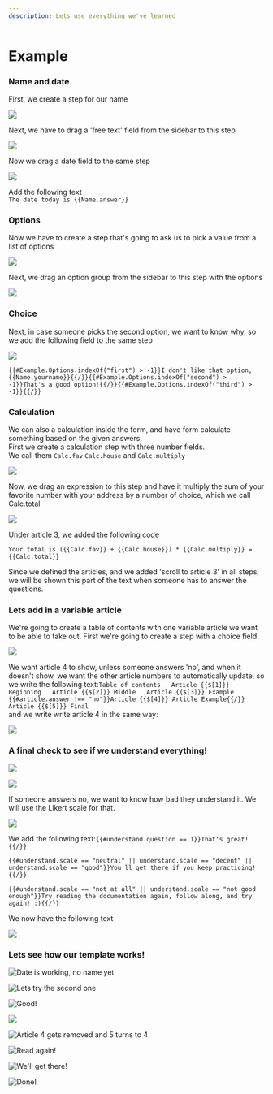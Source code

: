 ```yaml
---
description: Lets use everything we've learned
---
```


# Example

### Name and date

First, we create a step for our name 

![](../.gitbook/assets/image%20%2847%29.png)

Next, we have to drag a 'free text' field from the sidebar to this step

![](../.gitbook/assets/image%20%2811%29.png)

Now we drag a date field to the same step

![](../.gitbook/assets/image%20%2812%29.png)

Add the following text   
`The date today is {{Name.answer}}`

### Options

Now we have to create a step that's going to ask us to pick a value from a list of options

![](../.gitbook/assets/image%20%2821%29.png)

Next, we drag an option group from the sidebar to this step with the options

![](../.gitbook/assets/image%20%2837%29.png)

### Choice

Next, in case someone picks the second option, we want to know why, so we add the following field to the same step

![](../.gitbook/assets/image%20%2863%29.png)

`{{#Example.Options.indexOf("first") > -1}}I don't like that option, {{Name.yourname}}{{/}}{{#Example.Options.indexOf("second") > -1}}That's a good option!{{/}}{{#Example.Options.indexOf("third") > -1}}{{/}}`

### Calculation

We can also a calculation inside the form, and have form calculate something based on the given answers.  
First we create a calculation step with three number fields.  
We call them `Calc.fav` `Calc.house` and `Calc.multiply`

![](../.gitbook/assets/image%20%283%29.png)

Now, we drag an expression to this step and have it multiply the sum of your favorite number with your address by a number of choice, which we call Calc.total

![](../.gitbook/assets/image%20%2826%29.png)

Under article 3, we added the following code

`Your total is ({{Calc.fav}} + {{Calc.house}}) * {{Calc.multiply}} = {{Calc.total}}`

Since we defined the articles, and we added 'scroll to article 3' in all steps, we will be shown this part of the text when someone has to answer the questions. 

### Lets add in a variable article

We're going to create a table of contents with one variable article we want to be able to take out. First we're going to create a step with a choice field. 

![](../.gitbook/assets/image%20%2823%29.png)

We want article 4 to show, unless someone answers 'no', and when it doesn't show, we want the other article numbers to automatically update, so we write the following text:`Table of contents  
Article {{$[1]}} Beginning  
Article {{$[2]}} Middle  
Article {{$[3]}} Example  
{{#article.answer !== "no"}}Article {{$[4]}} Article Example{{/}}  
Article {{$[5]}} Final`  
and we write write article 4 in the same way:

![](../.gitbook/assets/article4.png)

### A final check to see if we understand everything!

![](../.gitbook/assets/image%20%2848%29.png)

![](../.gitbook/assets/image%20%2852%29.png)

If someone answers no, we want to know how bad they understand it. We will use the Likert scale for that.

![](../.gitbook/assets/image%20%286%29.png)

We add the following text:`{{#understand.question == 1}}That's great!{{/}}`

`{{#understand.scale == "neutral" || understand.scale == "decent" || understand.scale == "good"}}You'll get there if you keep practicing!{{/}}`

`{{#understand.scale == "not at all" || understand.scale == "not good enough"}}Try reading the documentation again, follow along, and try again! :){{/}}`

We now have the following text

![](../.gitbook/assets/image%20%2855%29.png)

### Lets see how our template works!

![Date is working, no name yet](../.gitbook/assets/image%20%2820%29.png)

![Lets try the second one](../.gitbook/assets/image%20%2851%29.png)



![Good!](../.gitbook/assets/image%20%2859%29.png)

![](../.gitbook/assets/image%20%2858%29.png)

![Article 4 gets removed and 5 turns to 4](../.gitbook/assets/image%20%2827%29.png)

![Read again!](../.gitbook/assets/image%20%287%29.png)

![We&apos;ll get there!](../.gitbook/assets/image%20%2854%29.png)

![Done!](../.gitbook/assets/image%20%2828%29.png)









